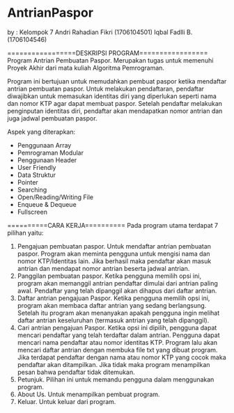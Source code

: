 # AntrianPaspor
by :  Kelompok 7
      Andri Rahadian Fikri  (1706104501)
      Iqbal Fadlli B.       (1706104546)
      
=================DESKRIPSI PROGRAM=================
Program Antrian Pembuatan Paspor. Merupakan tugas untuk memenuhi Proyek Akhir dari mata kuliah Algoritma Pemrograman.

Program ini bertujuan untuk memudahkan pembuat paspor ketika mendaftar antrian pembuatan paspor. Untuk melakukan pendaftaran, pendaftar diwajibkan untuk memasukan identitas diri yang diperlukan seperti nama dan nomor KTP agar dapat membuat paspor. Setelah pendaftar melakukan penginputan identitas diri, pendaftar akan mendapatkan nomor antrian dan juga jadwal pembuatan paspor.

Aspek yang diterapkan:
- Penggunaan Array
- Pemrograman Modular
- Penggunaan Header
- User Friendly
- Data Struktur
- Pointer
- Searching
- Open/Reading/Writing File
- Enqueue & Dequeue
- Fullscreen

==========CARA KERJA==========
Pada program utama terdapat 7 pilihan yaitu:
1. Pengajuan pembuatan paspor.
    Untuk mendaftar antrian pembuatan paspor. Program akan meminta pengguna untuk mengisi nama dan nomor KTP/Identitas lain. Jika
    berhasil maka pendaftar akan masuk antrian dan mendapat nomor antrian beserta jadwal antrian.
2. Panggilan pembuatan paspor.
    Ketika pengguna memilih opsi ini, program akan memanggil antrian pendaftar dimulai dari antrian paling awal. Pendaftar yang telah
    dipanggil akan dihapus dari daftar antrian.
3. Daftar antrian pengajuan Paspor.
    Ketika pengguna memilih opsi ini, program akan membaca daftar antrian yang sedang berlangsung. Setelah itu program akan menanyakan
    apakah pengguna ingin melihat daftar antrian keseluruhan (termasuk antrian yang telah dipanggil).
4. Cari antrian pengajuan Paspor.
    Ketika opsi ini dipilih, pengguna dapat mencari pendaftar yang telah terdaftar dalam antrian. Pengguna dapat mencari nama pendaftar
    atau nomor identitas KTP. Program lalu akan mencari daftar antrian dengan membuka file txt yang dibuat program. Jika terdapat
    pendaftar dengan nama atau nomor KTP yang cocok maka pendaftar akan ditampilkan. Jika tidak maka program menampilkan pesan bahwa
    pendaftar tidak ditemukan.
5. Petunjuk.
    Pilihan ini untuk memandu pengguna dalam menggunakan program.
6. About Us.
    Untuk menampilkan pembuat program.
7. Keluar.
    Untuk keluar dari program.
